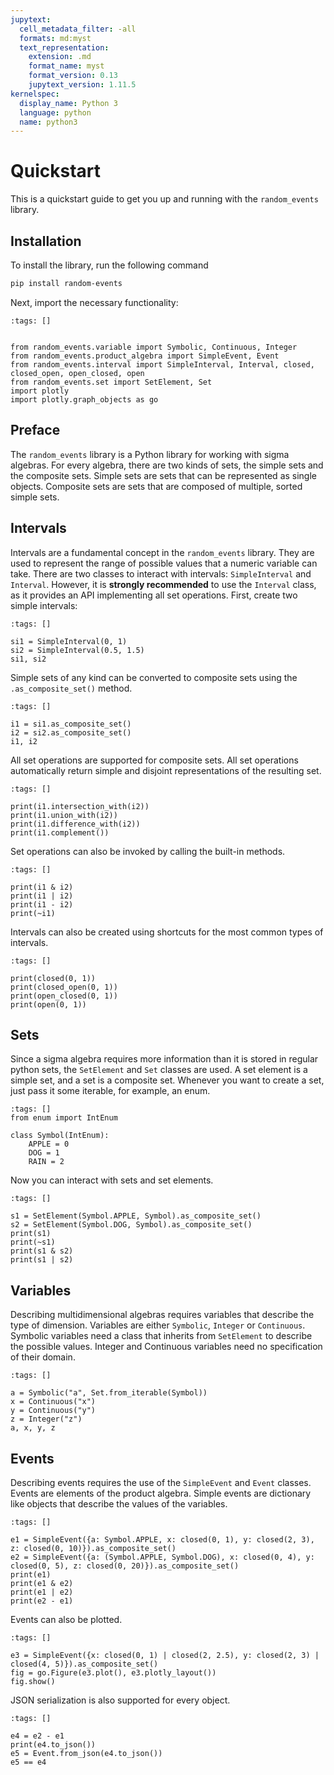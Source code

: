 ```yaml
---
jupytext:
  cell_metadata_filter: -all
  formats: md:myst
  text_representation:
    extension: .md
    format_name: myst
    format_version: 0.13
    jupytext_version: 1.11.5
kernelspec:
  display_name: Python 3
  language: python
  name: python3
---
```


# Quickstart
This is a quickstart guide to get you up and running with the `random_events` library.

## Installation

To install the library, run the following command

```bash
pip install random-events
```

Next, import the necessary functionality:

```{code-cell} ipython3
:tags: []


from random_events.variable import Symbolic, Continuous, Integer
from random_events.product_algebra import SimpleEvent, Event
from random_events.interval import SimpleInterval, Interval, closed, closed_open, open_closed, open
from random_events.set import SetElement, Set
import plotly
import plotly.graph_objects as go
```

## Preface

The `random_events` library is a Python library for working with sigma algebras. 
For every algebra, there are two kinds of sets, the simple sets and the composite sets.
Simple sets are sets that can be represented as single objects.
Composite sets are sets that are composed of multiple, sorted simple sets.


## Intervals

Intervals are a fundamental concept in the `random_events` library.
They are used to represent the range of possible values that a numeric variable can take.
There are two classes to interact with intervals: `SimpleInterval` and `Interval`.
However, it is **strongly recommended** to use the `Interval` class,
as it provides an API implementing all set operations.
First, create two simple intervals:


```{code-cell} ipython3
:tags: []

si1 = SimpleInterval(0, 1)
si2 = SimpleInterval(0.5, 1.5)
si1, si2
```

Simple sets of any kind can be converted to composite sets using the `.as_composite_set()` method.

```{code-cell} ipython3
:tags: []

i1 = si1.as_composite_set()
i2 = si2.as_composite_set()
i1, i2
```

All set operations are supported for composite sets.
All set operations automatically return simple and disjoint representations of the resulting set.

```{code-cell} ipython3
:tags: []

print(i1.intersection_with(i2))
print(i1.union_with(i2))
print(i1.difference_with(i2))
print(i1.complement())
```

Set operations can also be invoked by calling the built-in methods.

```{code-cell} ipython3
:tags: []

print(i1 & i2)
print(i1 | i2)
print(i1 - i2)
print(~i1)
```

Intervals can also be created using shortcuts for the most common types of intervals.

```{code-cell} ipython3
:tags: []

print(closed(0, 1))
print(closed_open(0, 1)) 
print(open_closed(0, 1))
print(open(0, 1))
```

## Sets

Since a sigma algebra requires more information than it is stored in regular python sets, the `SetElement` and `Set` 
classes are used.
A set element is a simple set, and a set is a composite set.
Whenever you want to create a set, just pass it some iterable, for example, an enum.

```{code-cell} ipython3
:tags: []
from enum import IntEnum

class Symbol(IntEnum):
    APPLE = 0
    DOG = 1
    RAIN = 2
```

Now you can interact with sets and set elements.

```{code-cell} ipython3
:tags: []

s1 = SetElement(Symbol.APPLE, Symbol).as_composite_set()
s2 = SetElement(Symbol.DOG, Symbol).as_composite_set()
print(s1)
print(~s1)
print(s1 & s2)
print(s1 | s2)
```

## Variables

Describing multidimensional algebras requires variables that describe the type of dimension.
Variables are either `Symbolic`, `Integer` or `Continuous`.
Symbolic variables need a class that inherits from `SetElement` to describe the possible values.
Integer and Continuous variables need no specification of their domain.

```{code-cell} ipython3
:tags: []

a = Symbolic("a", Set.from_iterable(Symbol))
x = Continuous("x")
y = Continuous("y")
z = Integer("z")
a, x, y, z
```

## Events

Describing events requires the use of the `SimpleEvent` and `Event` classes.
Events are elements of the product algebra.
Simple events are dictionary like objects that describe the values of the variables.

```{code-cell} ipython3
:tags: []

e1 = SimpleEvent({a: Symbol.APPLE, x: closed(0, 1), y: closed(2, 3), z: closed(0, 10)}).as_composite_set()
e2 = SimpleEvent({a: (Symbol.APPLE, Symbol.DOG), x: closed(0, 4), y: closed(0, 5), z: closed(0, 20)}).as_composite_set()
print(e1)
print(e1 & e2)
print(e1 | e2)
print(e2 - e1)
```

Events can also be plotted.

```{code-cell} ipython3
:tags: []

e3 = SimpleEvent({x: closed(0, 1) | closed(2, 2.5), y: closed(2, 3) | closed(4, 5)}).as_composite_set()
fig = go.Figure(e3.plot(), e3.plotly_layout())
fig.show()
```

JSON serialization is also supported for every object.

```{code-cell} ipython3
:tags: []

e4 = e2 - e1
print(e4.to_json())
e5 = Event.from_json(e4.to_json())
e5 == e4
```

